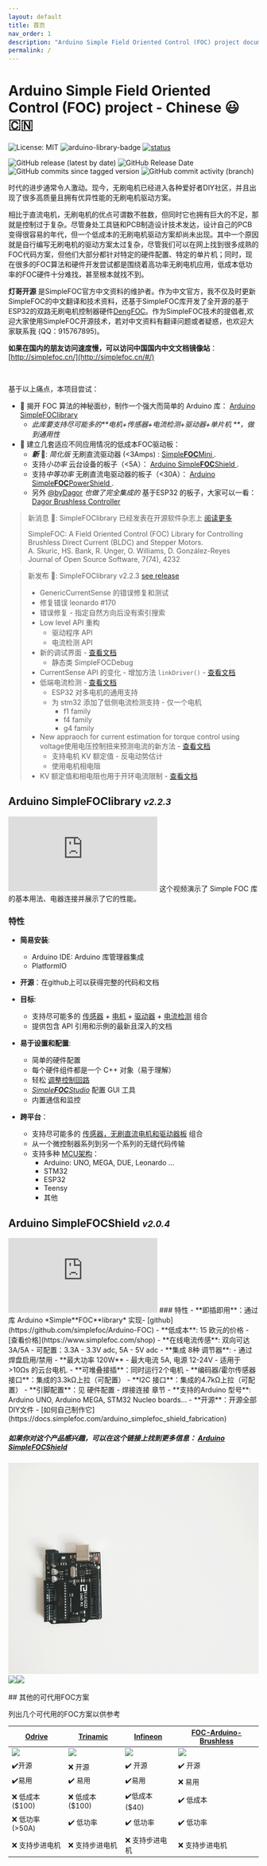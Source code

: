 ```yaml
---
layout: default
title: 首页
nav_order: 1
description: "Arduino Simple Field Oriented Control (FOC) project documentation."
permalink: /
---
```

# Arduino Simple Field Oriented Control (FOC) project - Chinese 😃🇨🇳
![License: MIT](https://img.shields.io/badge/License-MIT-yellow.svg)
![arduino-library-badge](https://www.ardu-badge.com/badge/Simple%20FOC.svg?)
[![status](https://joss.theoj.org/papers/4382445f249e064e9f0a7f6c1bb06b1d/status.svg)](https://joss.theoj.org/papers/4382445f249e064e9f0a7f6c1bb06b1d)

![GitHub release (latest by date)](https://img.shields.io/github/v/release/simplefoc/arduino-foc)
![GitHub Release Date](https://img.shields.io/github/release-date/simplefoc/arduino-foc?color=blue)
![GitHub commits since tagged version](https://img.shields.io/github/commits-since/simplefoc/arduino-foc/latest/dev)
![GitHub commit activity (branch)](https://img.shields.io/github/commit-activity/m/simplefoc/arduino-foc/dev)

时代的进步通常令人激动。现今，无刷电机已经进入各种爱好者DIY社区，并且出现了很多高质量且拥有优异性能的无刷电机驱动方案。

相比于直流电机，无刷电机的优点可谓数不胜数，但同时它也拥有巨大的不足，那就是控制过于复杂。尽管身处工具链和PCB制造设计技术发达，设计自己的PCB变得很容易的年代，但一个低成本的无刷电机驱动方案却尚未出现。其中一个原因就是自行编写无刷电机的驱动方案太过复杂，尽管我们可以在网上找到很多成熟的FOC代码方案，但他们大部分都针对特定的硬件配置、特定的单片机；同时，现在很多的FOC算法和硬件开发尝试都是围绕着高功率无刷电机应用，低成本低功率的FOC硬件十分难找，甚至根本就找不到。

**灯哥开源** 是SimpleFOC官方中文资料的维护者。作为中文官方，我不仅及时更新SimpleFOC的中文翻译和技术资料，还基于SimpleFOC库开发了全开源的基于ESP32的双路无刷电机控制器硬件[DengFOC](https://github.com/ToanTech/Deng-s-foc-controller)。作为SimpleFOC技术的提倡者,欢迎大家使用SimpleFOC开源技术，若对中文资料有翻译问题或者疑惑，也欢迎大家联系我 (QQ：915767895)。

**如果在国内的朋友访问速度慢，可以访问中国国内中文文档镜像站**： [http://simplefoc.cn/](http://simplefoc.cn/#/)

<br>

基于以上痛点，本项目尝试：

- 🎯 揭开 FOC 算法的神秘面纱，制作一个强大而简单的 Arduino 库： [Arduino <span class="simple">Simple<span class="foc">FOC</span>library</span> ](#arduino-simplefoclibrary-v160)
  - <i>此库要支持尽可能多的**电机+传感器+电流检测+驱动器+单片机 **，做到通用性</i>
- 🎯 建立几套适应不同应用情况的低成本FOC驱动板：
   - ***新*** 📢: *简化版* 无刷直流驱动器 (<3Amps) :   [<span class="simple">Simple<b>FOC</b>Mini</span> ](https://github.com/simplefoc/SimpleFOCMini).
   - 支持*小功率* 云台设备的板子（<5A）：   [Arduino <span class="simple">Simple<b>FOC</b>Shield</span> ](arduino_simplefoc_shield_showcase).
   - 支持*中等功率* 无刷直流电驱动器的板子（<30A）： [Arduino <span class="simple">Simple<b>FOC</b>PowerShield</span> ](https://github.com/simplefoc/Arduino-SimpleFOC-PowerShield).
   - 另外 [@byDagor](https://github.com/byDagor) *也做了完全集成的* 基于ESP32 的板子，大家可以一看： [Dagor Brushless Controller](https://github.com/byDagor/Dagor-Brushless-Controller)

<blockquote class="success">
<p class="heading">新消息 📢: <span class="simple">Simple<span class="foc">FOC</span>library</span> 已经发表在开源软件杂志上 <a href="citing">阅读更多</a></p>
SimpleFOC: A Field Oriented Control (FOC) Library for Controlling Brushless Direct Current (BLDC) and Stepper Motors.<br>
A. Skuric, HS. Bank, R. Unger, O. Williams, D. González-Reyes<br>
Journal of Open Source Software, 7(74), 4232<br>
</blockquote>

<blockquote class="info">
   <p class="heading">新发布 📢: <span class="simple">Simple<span class="foc">FOC</span>library</span> v2.2.3 <a href="https://github.com/simplefoc/Arduino-FOC/releases/tag/v2.2.3">see release</a></p>
   <ul>
      <li>GenericCurrentSense 的错误修复和测试</li>
      <li>修复错误 leonardo #170</li>
      <li>错误修复 - 指定自然方向后没有索引搜索</li>
      <li>Low level API 重构
         <ul dir="auto">
            <li>
                驱动程序 API</li>
            <li>电流检测 API</li>
         </ul>
      </li>
      <li>新的调试界面 - <a href="debugging">查看文档</a>
         <ul dir="auto">
            <li>静态类 SimpleFOCDebug</li>
         </ul>
      </li>
      <li>CurrentSense API 的变化 - 增加方法 <code class="highlighter-rouge">linkDriver()</code> - <a href="current_sense">查看文档</a></li>
      <li>低端电流检测 - <a href="low_side_current_sense">查看文档</a>
         <ul dir="auto">
            <li>ESP32 对多电机的通用支持</li>
            <li>为 stm32 添加了低侧电流检测支持 - 仅一个电机
            <ul dir="auto">
               <li>f1 family</li>
               <li>f4 family</li>
               <li>g4 family</li>
            </ul>
            </li>
         </ul>
      </li>
      <li>New appraoch for current estimation for torque control using voltage使用电压控制扭来预测电流的新方法 - <a href="voltage_torque_mode">查看文档</a>
         <ul dir="auto">
            <li>支持电机 KV 额定值 - 反电动势估计</li>
            <li>使用电机相电阻</li>
         </ul>
      </li>
      <li>KV 额定值和相电阻也用于开环电流限制 - <a href="open_loop_motion_control">查看文档 </a> </li>
   </ul>
</blockquote>





## Arduino <span class="simple">Simple<span class="foc">FOC</span>library</span> <i><small>v2.2.3</small></i>
<iframe class="youtube"  src="https://www.youtube.com/embed/Y5kLeqTc6Zk" frameborder="0" allow="accelerometer; autoplay; encrypted-media; gyroscope; picture-in-picture" allowfullscreen></iframe>
这个视频演示了 Simple FOC 库的基本用法、电器连接并展示了它的性能。

### 特性

- **简易安装**: 
  - Arduino IDE: Arduino 库管理器集成
  - PlatformIO

- **开源**：在github上可以获得完整的代码和文档
- **目标**: 
   - 支持尽可能多的 [传感器](position_sensors) + [电机](motors) + [驱动器](drivers) + [电流检测](current_sense)   组合
   - 提供包含 API 引用和示例的最新且深入的文档
- **易于设置和配置**: 
  - 简单的硬件配置
  - 每个硬件组件都是一个 C++ 对象（易于理解）
  - 轻松 [调整控制回路](motion_control)
  - [*Simple**FOC**Studio*](studio) 配置 GUI 工具
  - 内置通信和监控
- **跨平台**：
  - 支持尽可能多的  [传感器，无刷直流电机和驱动器板](supported_hardware) 组合
  - 从一个微控制器系列到另一个系列的无缝代码传输
  - 支持多种 [MCU架构](microcontrollers)：
     - Arduino: UNO, MEGA, DUE, Leonardo ...
     - STM32 
     - ESP32
     - Teensy 
     - 其他


## Arduino <span class="simple">Simple<span class="foc">FOC</span>Shield</span> <i><small>v2.0.4</small></i>
<iframe class="youtube"  src="https://www.youtube.com/embed/G5pbo0C6ujE" frameborder="0" allow="accelerometer; autoplay; encrypted-media; gyroscope; picture-in-picture" allowfullscreen></iframe>
### 特性
- **即插即用**：通过库 Arduino *Simple**FOC**library* 实现- [github](https://github.com/simplefoc/Arduino-FOC)
- **低成本**: 15 欧元的价格 - [查看价格](https://www.simplefoc.com/shop) 
- **在线电流传感**: 双向可达 3A/5A
   - 可配置：3.3A - 3.3V adc, 5A - 5V adc
- **集成 8种 调节器**: 
   - 通过焊盘启用/禁用
- **最大功率 120W** - 最大电流 5A, 电源 12-24V
   - 适用于 >10Ωs 的云台电机. 
- **可堆叠接插**：同时运行2个电机
- **编码器/霍尔传感器接口**：集成的3.3kΩ上拉（可配置）
- **I2C 接口**：集成的4.7kΩ上拉（可配置）
- **引脚配置**：见 硬件配置 - 焊接连接 章节
- **支持的Arduino 型号**: Arduino UNO, Arduino MEGA, STM32 Nucleo boards...
- **开源**：开源全部DIY文件 - [如何自己制作它](https://docs.simplefoc.com/arduino_simplefoc_shield_fabrication)

##### 如果你对这个产品感兴趣，可以在这个链接上找到更多信息： [Arduino <span class="simple">Simple<span class="foc">FOC</span>Shield</span>](https://simplefoc.com/simplefoc_shield_product)


<p><img src="extras/Images/simple_foc_shield_v13_small.gif" class="img200" ><img src="https://simplefoc.com/assets/img/v1.jpg" class="img200 img_half" ><img src="https://simplefoc.com/assets/img/v2.jpg" class="img200 img_half" ></p>
## 其他的可代用FOC方案

列出几个可代用的FOC方案以供参考

 <a href="https://odriverobotics.com/" >Odrive</a>            | <a href="https://www.youtube.com/watch?v=g2BHEdvW9bU">Trinamic</a> | <a href="https://www.infineon.com/cms/en/product/evaluation-boards/bldc_shield_tle9879/" >Infineon</a> | <a href="https://github.com/gouldpa/FOC-Arduino-Brushless">FOC-Arduino-Brushless</a> 
 ------------------------------------------------------------ | ------------------------------------------------------------ | ------------------------------------------------------------ | ------------------------------------------------------------ 
 <img src="https://images.squarespace-cdn.com/content/v1/58aff26de4fcb53b5efd2f02/1523147803002-0OYG383CVIPARMB6Y9IT/ODrive_v34%400%2C5x.jpg?format=500w" style="width:100%;max-width:250px"  > | <img src="https://i3.ytimg.com/vi/g2BHEdvW9bU/maxresdefault.jpg" style="width:100%;max-width:250px"  > | <img src="https://www.infineon.com/export/sites/default/_images/product/evaluation-boards/BLDC_Motor_Shild_with_TLE9879QXA40.jpg_1711722916.jpg" style="width:100%;max-width:250px"  > | <img src="https://hackster.imgix.net/uploads/attachments/998086/dev_kit_89eygMekks.jpg?auto=compress%2Cformat&w=1280&h=960&fit=max" style="width:100%;max-width:250px"  > 
 ✔️开源                                                        | ❌ 开源                                                       | ✔️ 开源                                                       | ✔️ 开源                                                       
 ✔️易用                                                        | ✔️ 易用                                                       | ✔️易用                                                        | ❌ 易用                                                       
 ❌ 低成本 ($100)                                              | ❌ 低成本 ($100)                                              | ✔️低成本 ($40)                                                | ✔️ 低成本                                                     
 ❌ 低功率 (>50A)                                              | ✔️ 低功率                                                     | ✔️  低功率                                                    | ✔️ 低功率                                                     
 ❌ 支持步进电机                                               | ❌ 支持步进电机                                               | ❌ 支持步进电机                                               | ❌ 支持步进电机                                               
